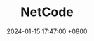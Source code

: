 ---
layout:    doc
title:    "NetCode"
date:   2024-01-15 17:47:00 +0800
categories: Unity, netcode, server
---
